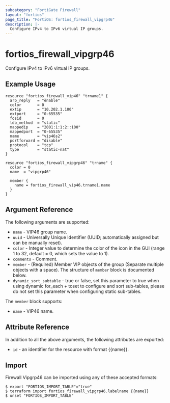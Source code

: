 ```yaml
---
subcategory: "FortiGate Firewall"
layout: "fortios"
page_title: "FortiOS: fortios_firewall_vipgrp46"
description: |-
  Configure IPv4 to IPv6 virtual IP groups.
---
```


# fortios_firewall_vipgrp46
Configure IPv4 to IPv6 virtual IP groups.

## Example Usage

```hcl
resource "fortios_firewall_vip46" "trname1" {
  arp_reply   = "enable"
  color       = 0
  extip       = "10.202.1.100"
  extport     = "0-65535"
  fosid       = 0
  ldb_method  = "static"
  mappedip    = "2001:1:1:2::100"
  mappedport  = "0-65535"
  name        = "vip46s2"
  portforward = "disable"
  protocol    = "tcp"
  type        = "static-nat"
}

resource "fortios_firewall_vipgrp46" "trname" {
  color = 0
  name  = "vipgrp46"

  member {
    name = fortios_firewall_vip46.trname1.name
  }
}
```

## Argument Reference

The following arguments are supported:

* `name` - VIP46 group name.
* `uuid` - Universally Unique Identifier (UUID; automatically assigned but can be manually reset).
* `color` - Integer value to determine the color of the icon in the GUI (range 1 to 32, default = 0, which sets the value to 1).
* `comments` - Comment.
* `member` - (Required) Member VIP objects of the group (Separate multiple objects with a space). The structure of `member` block is documented below.
* `dynamic_sort_subtable` - true or false, set this parameter to true when using dynamic for_each + toset to configure and sort sub-tables, please do not set this parameter when configuring static sub-tables.

The `member` block supports:

* `name` - VIP46 name.


## Attribute Reference

In addition to all the above arguments, the following attributes are exported:
* `id` - an identifier for the resource with format {{name}}.

## Import

Firewall Vipgrp46 can be imported using any of these accepted formats:
```
$ export "FORTIOS_IMPORT_TABLE"="true"
$ terraform import fortios_firewall_vipgrp46.labelname {{name}}
$ unset "FORTIOS_IMPORT_TABLE"
```
